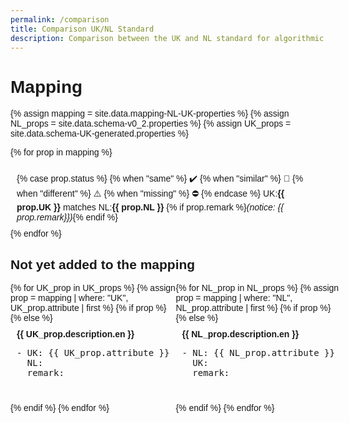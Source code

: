 ```yaml
---
permalink: /comparison
title: Comparison UK/NL Standard
description: Comparison between the UK and NL standard for algorithmic transparency
---
```

<body>
<h1>Mapping</h1>
<style>
    body {
        font-family: arial;
    }
</style>
{% assign mapping = site.data.mapping-NL-UK-properties %}
{% assign NL_props = site.data.schema-v0_2.properties %}
{% assign UK_props = site.data.schema-UK-generated.properties %}

{% for prop in mapping %}
    <div style="padding: 10px">
        {% case prop.status %}
        {% when "same" %} ✔️
        {% when "similar" %} 🔔
        {% when "different" %} ⚠️
        {% when "missing" %} ⛔
        {% endcase %}
        UK:<b>{{ prop.UK }}</b> matches NL:<b>{{ prop.NL }}</b> {% if prop.remark %}<i>(notice: {{ prop.remark}})</i>{% endif %}
    </div>
{% endfor %}

<h2>Not yet added to the mapping</h2>

<div style="display: flex">
<div style="flex: 1">
{% for UK_prop in UK_props %}
    {% assign prop = mapping | where: "UK", UK_prop.attribute | first %}
    {% if prop %}
    {% else %}
    <div style="padding: 10px">
        <b>{{ UK_prop.description.en }}</b>
        <pre>
- UK: {{ UK_prop.attribute }}
  NL: 
  remark:
        </pre>
    </div>
    {% endif %}
{% endfor %}
</div>

<div style="flex: 1">
{% for NL_prop in NL_props %}
    {% assign prop = mapping | where: "NL", NL_prop.attribute | first %}
    {% if prop %}
    {% else %}
    <div style="padding: 10px">
        <b>{{ NL_prop.description.en }}</b>
        <pre>
- NL: {{ NL_prop.attribute }}
  UK: 
  remark:
        </pre>
    </div>
  {% endif %}
{% endfor %}
</div>
</div>

<!--
{% assign NL_prop = NL_props | where: "attribute", UK_prop.attribute | first %} 
{{ UK_prop.attribute }}:
    UK: {{ UK_prop.attribute }} - {{ UK_prop.description.en }}
    NL: {{ NL_prop.attribute }} - {{ NL_prop.description.en }}

{% assign UK_prop = UK_props | where: "attribute", NL_prop.attribute | first %}
    {% if UK_prop.attribute %}
    {% else %}
        {{ NL_prop.attribute }}:
            NL: {{ NL_prop.attribute }} - {{ NL_prop.description.en }}
            UK: {{ UK_prop.attribute }} - {{ UK_prop.description.en }}
    {% endif %}
-->